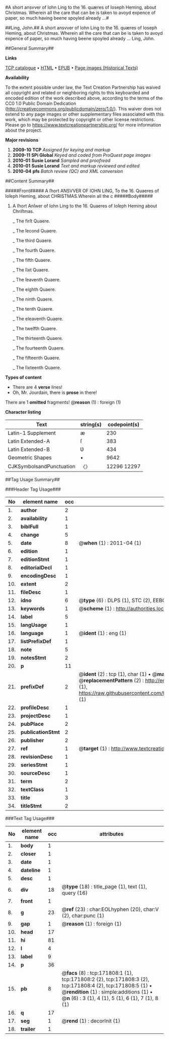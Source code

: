 #A short ansvver of Iohn Ling to the 16. quæres of Ioseph Heming, about Christmas. Wherein all the care that can be is taken to avoyd expence of paper, so much having beene spoyled already ...#

##Ling, John.##
A short ansvver of Iohn Ling to the 16. quæres of Ioseph Heming, about Christmas. Wherein all the care that can be is taken to avoyd expence of paper, so much having beene spoyled already ...
Ling, John.

##General Summary##

**Links**

[TCP catalogue](http://www.ota.ox.ac.uk/tcp/)  • 
[HTML](http://tei.it.ox.ac.uk/tcp/Texts-HTML/free/A88/A88305.html)  • 
[EPUB](http://tei.it.ox.ac.uk/tcp/Texts-EPUB/free/A88/A88305.epub) • 
[Page images (Historical Texts)](https://historicaltexts.jisc.ac.uk/eebo-45504491e)

**Availability**

To the extent possible under law, the Text Creation Partnership has waived all copyright and related or neighboring rights to this keyboarded and encoded edition of the work described above, according to the terms of the CC0 1.0 Public Domain Dedication (http://creativecommons.org/publicdomain/zero/1.0/). This waiver does not extend to any page images or other supplementary files associated with this work, which may be protected by copyright or other license restrictions. Please go to https://www.textcreationpartnership.org/ for more information about the project.

**Major revisions**

1. __2009-10__ __TCP__ *Assigned for keying and markup*
1. __2009-11__ __SPi Global__ *Keyed and coded from ProQuest page images*
1. __2010-01__ __Susie Lorand__ *Sampled and proofread*
1. __2010-01__ __Susie Lorand__ *Text and markup reviewed and edited*
1. __2010-04__ __pfs__ *Batch review (QC) and XML conversion*

##Content Summary##

#####Front#####
A ſhort ANSVVER OF IOHN LING, To the 16. Quaeres of Ioſeph Heming, about CHRISTMAS.Wherein all the c
#####Body#####

1. A ſhort Anſwer of Iohn Ling to the 16. Quaeres of Ioſeph Heming about Chriſtmas.

    _ The firſt Quaere.

    _ The ſecond Quaere.

    _ The third Quaere.

    _ The fourth Quaere.

    _ The fifth Quaere.

    _ The ſixt Quaere.

    _ The ſeaventh Quaere.

    _ The eighth Quaere.

    _ The ninth Quaere.

    _ The tenth Quaere.

    _ The eleaventh Quaere.

    _ The twelfth Quaere.

    _ The thirteenth Quaere.

    _ The fourteenth Quaere.

    _ The fifteenth Quaere.

    _ The ſixteenth Quaere.

**Types of content**

  * There are 4 **verse** lines!
  * Oh, Mr. Jourdain, there is **prose** in there!

There are 1 **omitted** fragments! 
 @__reason__ (1) : foreign (1)

**Character listing**


|Text|string(s)|codepoint(s)|
|---|---|---|
|Latin-1 Supplement|æ|230|
|Latin Extended-A|ſ|383|
|Latin Extended-B|Ʋ|434|
|Geometric Shapes|▪|9642|
|CJKSymbolsandPunctuation|〈〉|12296 12297|

##Tag Usage Summary##

###Header Tag Usage###

|No|element name|occ|attributes|
|---|---|---|---|
|1.|__author__|2||
|2.|__availability__|1||
|3.|__biblFull__|1||
|4.|__change__|5||
|5.|__date__|8| @__when__ (1) : 2011-04 (1)|
|6.|__edition__|1||
|7.|__editionStmt__|1||
|8.|__editorialDecl__|1||
|9.|__encodingDesc__|1||
|10.|__extent__|2||
|11.|__fileDesc__|1||
|12.|__idno__|6| @__type__ (6) : DLPS (1), STC (2), EEBO-CITATION (1), OCLC (1), VID (1)|
|13.|__keywords__|1| @__scheme__ (1) : http://authorities.loc.gov/ (1)|
|14.|__label__|5||
|15.|__langUsage__|1||
|16.|__language__|1| @__ident__ (1) : eng (1)|
|17.|__listPrefixDef__|1||
|18.|__note__|5||
|19.|__notesStmt__|2||
|20.|__p__|11||
|21.|__prefixDef__|2| @__ident__ (2) : tcp (1), char (1)  •  @__matchPattern__ (2) : ([0-9\-]+):([0-9IVX]+) (1), (.+) (1)  •  @__replacementPattern__ (2) : http://eebo.chadwyck.com/downloadtiff?vid=$1&page=$2 (1), https://raw.githubusercontent.com/textcreationpartnership/Texts/master/tcpchars.xml#$1 (1)|
|22.|__profileDesc__|1||
|23.|__projectDesc__|1||
|24.|__pubPlace__|2||
|25.|__publicationStmt__|2||
|26.|__publisher__|2||
|27.|__ref__|1| @__target__ (1) : http://www.textcreationpartnership.org/docs/. (1)|
|28.|__revisionDesc__|1||
|29.|__seriesStmt__|1||
|30.|__sourceDesc__|1||
|31.|__term__|2||
|32.|__textClass__|1||
|33.|__title__|3||
|34.|__titleStmt__|2||


###Text Tag Usage###

|No|element name|occ|attributes|
|---|---|---|---|
|1.|__body__|1||
|2.|__closer__|1||
|3.|__date__|1||
|4.|__dateline__|1||
|5.|__desc__|1||
|6.|__div__|18| @__type__ (18) : title_page (1), text (1), query (16)|
|7.|__front__|1||
|8.|__g__|23| @__ref__ (23) : char:EOLhyphen (20), char:V (2), char:punc (1)|
|9.|__gap__|1| @__reason__ (1) : foreign (1)|
|10.|__head__|17||
|11.|__hi__|81||
|12.|__l__|4||
|13.|__label__|9||
|14.|__p__|36||
|15.|__pb__|8| @__facs__ (8) : tcp:171808:1 (1), tcp:171808:2 (2), tcp:171808:3 (2), tcp:171808:4 (2), tcp:171808:5 (1)  •  @__rendition__ (1) : simple:additions (1)  •  @__n__ (6) : 3 (1), 4 (1), 5 (1), 6 (1), 7 (1), 8 (1)|
|16.|__q__|17||
|17.|__seg__|1| @__rend__ (1) : decorInit (1)|
|18.|__trailer__|1||
